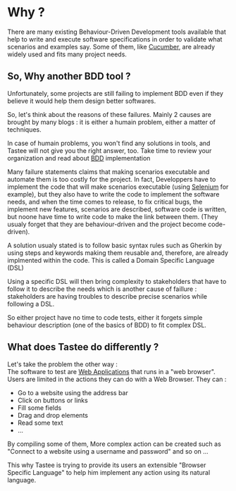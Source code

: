 # Why ? 

There are many existing Behaviour-Driven Development tools available that help to write and execute software specifications in order to validate what scenarios and examples say. Some of them, like [Cucumber](https://cucumber.io/), are already widely used and fits many project needs.

## So, Why another BDD tool ?

Unfortunately, some projects are still failing to implement BDD even if they believe it would help them design better softwares.

So, let's think about the reasons of these failures. Mainly 2 causes are brought by many blogs : it is either a humain problem, either a matter of techniques.

In case of humain problems, you won't find any solutions in tools, and Tastee will not give you the right answer, too. Take time to review your organization and read about [BDD](https://en.wikipedia.org/wiki/Behavior-driven_development) implementation

Many failure statements claims that making scenarios executable and automate them is too costly for the project. In fact, Developpers have to implement the code that will make scenarios executable (using [Selenium](https://www.seleniumhq.org/) for example), but they also have to write the code to implement the software needs, and when the time comes to release, to fix critical bugs, the implement new features, scenarios are described, software code is written, but noone have time to write code to make the link between them. (They usualy forget that they are behaviour-driven and the project become code-driven).

A solution usualy stated is to follow basic syntax rules such as Gherkin by using steps and keywords making them reusable and, therefore, are already implmented within the code. This is called a Domain Specific Language (DSL)

Using a specific DSL will then bring complexity to stakeholders that have to follow it to describe the needs which is another cause of faillure : stakeholders are having troubles to describe precise scenarios while following a DSL.

So either project have no time to code tests, either it forgets simple behaviour description (one of the basics of BDD) to fit complex DSL.

## What does Tastee do differently ?

Let's take the problem the other way :  
The software to test are [Web Applications](https://en.wikipedia.org/wiki/Web_application) that runs in a "web browser".
Users are limited in the actions they can do with a Web Browser. They can :

* Go to a website using the address bar
* Click on buttons or links
* Fill some fields
* Drag and drop elements
* Read some text
* ...

By compiling some of them, More complex action can be created such as "Connect to a website using a username and password" and so on ...

This why Tastee is trying to provide its users an extensible "Browser Specific Language" to help him implement any action using its natural language.
